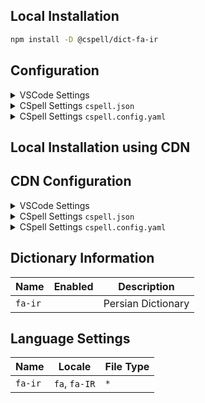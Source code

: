 ## Local Installation

```sh
npm install -D @cspell/dict-fa-ir
```

## Configuration

<details>
<summary>VSCode Settings</summary>

Add the following to your VSCode settings:

**`.vscode/settings.json`**

```jsonc
{
  "cSpell.import": ["@cspell/dict-fa-ir/cspell-ext.json"],
  "cSpell.language": "fa, fa-IR",
}
```

</details>

<details>
<summary>CSpell Settings <code>cspell.json</code></summary>

**`cspell.json`**

```jsonc
{
  "import": ["@cspell/dict-fa-ir/cspell-ext.json"],
  "language": "fa, fa-IR",
}
```

</details>

<details>
<summary>CSpell Settings <code>cspell.config.yaml</code></summary>

**`cspell.config.yaml`**

```yaml
import:
  - '@cspell/dict-fa-ir/cspell-ext.json'
language: fa, fa-IR
```

</details>

## Local Installation using CDN

## CDN Configuration

<details>
<summary>VSCode Settings</summary>

Add the following to your VSCode settings:

**`.vscode/settings.json`**

```jsonc
{
  "cSpell.import": ["https://cdn.jsdelivr.net/npm/@cspell/dict-fa-ir/cspell-ext.json"],
  "cSpell.language": "fa, fa-IR",
}
```

</details>

<details>
<summary>CSpell Settings <code>cspell.json</code></summary>

**`cspell.json`**

```jsonc
{
  "import": ["https://cdn.jsdelivr.net/npm/@cspell/dict-fa-ir/cspell-ext.json"],
  "language": "fa, fa-IR",
}
```

</details>

<details>
<summary>CSpell Settings <code>cspell.config.yaml</code></summary>

**`cspell.config.yaml`**

```yaml
import:
  - https://cdn.jsdelivr.net/npm/@cspell/dict-fa-ir/cspell-ext.json
language: fa, fa-IR
```

</details>

## Dictionary Information

| Name    | Enabled | Description        |
| ------- | ------- | ------------------ |
| `fa-ir` |         | Persian Dictionary |

## Language Settings

| Name    | Locale        | File Type |
| ------- | ------------- | --------- |
| `fa-ir` | `fa`, `fa-IR` | `*`       |

